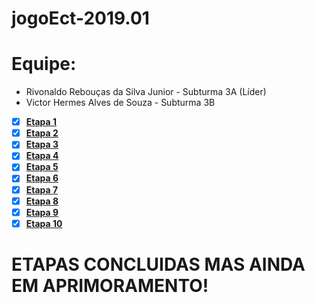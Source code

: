 # jogoEct-2019.01


# Equipe:
- Rivonaldo Rebouças da Silva Junior - Subturma 3A (Líder)
- Victor Hermes Alves de Souza - Subturma 3B

- [x] **[Etapa 1](https://github.com/VictorHAS/jogoEct-2019.01/blob/master/etapa1.js)**
- [x] **[Etapa 2](https://github.com/VictorHAS/jogoEct-2019.01/blob/master/etapa2.js)**
- [x] **[Etapa 3](https://github.com/VictorHAS/jogoEct-2019.01/blob/master/etapa3.js)**
- [x] **[Etapa 4](https://github.com/VictorHAS/jogoEct-2019.01/blob/master/etapa4.js)**
- [x] **[Etapa 5](https://github.com/VictorHAS/jogoEct-2019.01/blob/master/main/sketch.js)**
- [x] **[Etapa 6](https://github.com/VictorHAS/jogoEct-2019.01/blob/master/main/sketch.js)**
- [x] **[Etapa 7](https://github.com/VictorHAS/jogoEct-2019.01/blob/master/main/sketch.js)**
- [x] **[Etapa 8](https://github.com/VictorHAS/jogoEct-2019.01/blob/master/main/sketch.js)**
- [x] **[Etapa 9](https://github.com/VictorHAS/jogoEct-2019.01/blob/master/main/sketch.js)**
- [x] **[Etapa 10](https://github.com/VictorHAS/jogoEct-2019.01/blob/master/main/sketch.js)**

# ETAPAS CONCLUIDAS MAS AINDA EM APRIMORAMENTO!

